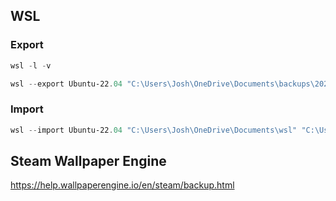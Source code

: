 
## WSL

### Export

``` PowerShell
wsl -l -v
```

``` PowerShell
wsl --export Ubuntu-22.04 "C:\Users\Josh\OneDrive\Documents\backups\2025 PC\Ubuntu-22.04.tar"
```

### Import

``` PowerShell
wsl --import Ubuntu-22.04 "C:\Users\Josh\OneDrive\Documents\wsl" "C:\Users\Josh\OneDrive\Documents\backups\2025 PC\Ubuntu-22.04.tar"
```


## Steam Wallpaper Engine

https://help.wallpaperengine.io/en/steam/backup.html

